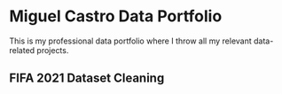 # Miguel Castro Data Portfolio 

This is my professional data portfolio where I throw all my relevant data-related projects.

## FIFA 2021 Dataset Cleaning
